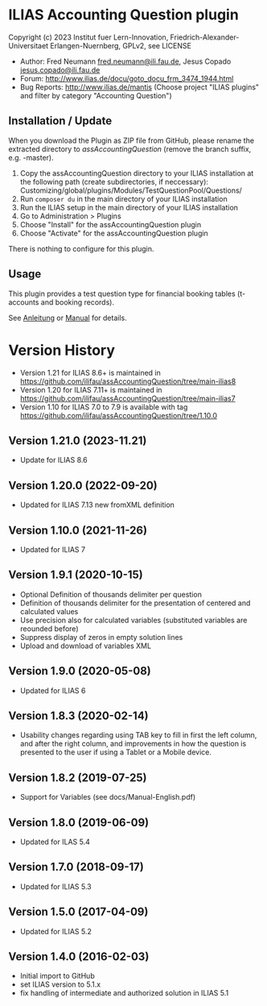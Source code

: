 ILIAS Accounting Question plugin
================================

Copyright (c) 2023 Institut fuer Lern-Innovation, Friedrich-Alexander-Universitaet Erlangen-Nuernberg,  GPLv2, see LICENSE 

- Author: Fred Neumann <fred.neumann@ili.fau.de>, Jesus Copado <jesus.copado@ili.fau.de>
- Forum: http://www.ilias.de/docu/goto_docu_frm_3474_1944.html
- Bug Reports: http://www.ilias.de/mantis (Choose project "ILIAS plugins" and filter by category "Accounting Question")

Installation / Update
---------------------
When you download the Plugin as ZIP file from GitHub, please rename the extracted directory to *assAccountingQuestion* (remove the branch suffix, e.g. -master).

1. Copy the assAccountingQuestion directory to your ILIAS installation at the following path 
(create subdirectories, if neccessary):
Customizing/global/plugins/Modules/TestQuestionPool/Questions/
2. Run `composer du` in the main directory of your ILIAS installation
3. Run the ILIAS setup in the main directory of your ILIAS installation
4. Go to Administration > Plugins
5. Choose "Install" for the assAccountingQuestion plugin
6. Choose "Activate" for the assAccountingQuestion plugin

There is nothing to configure for this plugin.

Usage
-----
This plugin provides a test question type for financial booking tables  (t-accounts and booking records).

See [Anleitung](docs/Anleitung-Deutsch.pdf) or [Manual](docs/Manual-English.pdf) for details.

Version History
===============
* Version 1.21 for ILIAS 8.6+ is maintained in https://github.com/ilifau/assAccountingQuestion/tree/main-ilias8
* Version 1.20 for ILIAS 7.11+ is maintained in https://github.com/ilifau/assAccountingQuestion/tree/main-ilias7
* Version 1.10 for ILIAS 7.0 to 7.9 is available with tag https://github.com/ilifau/assAccountingQuestion/tree/1.10.0

Version 1.21.0 (2023-11.21)
---------------------------
* Update for ILIAS 8.6

Version 1.20.0 (2022-09-20)
--------------------------
* Updated for ILIAS 7.13 new fromXML definition

Version 1.10.0 (2021-11-26)
--------------------------
* Updated for ILIAS 7

Version 1.9.1 (2020-10-15)
--------------------------
* Optional Definition of thousands delimiter per question
* Definition of thousands delimiter for the presentation of centered and calculated values
* Use precision also for calculated variables (substituted variables are reounded before)
* Suppress display of zeros in empty solution lines
* Upload and download of variables XML

Version 1.9.0 (2020-05-08)
--------------------------
* Updated for ILIAS 6

Version 1.8.3 (2020-02-14)
--------------------------
* Usability changes regarding using TAB key to fill in first the left column, and after the right column, and improvements in how the question is presented to the user if using a Tablet or a Mobile device.

Version 1.8.2 (2019-07-25)
--------------------------
* Support for Variables (see docs/Manual-English.pdf)

Version 1.8.0 (2019-06-09)
--------------------------
* Updated for ILAS 5.4

Version 1.7.0 (2018-09-17)
--------------------------
* Updated for ILIAS 5.3

Version 1.5.0 (2017-04-09)
--------------------------
* Updated for ILIAS 5.2

Version 1.4.0 (2016-02-03)
--------------------------
* Initial import to GitHub
* set ILIAS version to 5.1.x
* fix handling of intermediate and authorized solution in ILIAS 5.1
